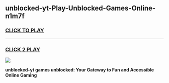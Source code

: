 
## unblocked-yt-Play-Unblocked-Games-Online-n1m7f
<h3>
<a href="https://premium76.site?title=unblocked-yt&ref=25A">CLICK TO PLAY</a></h3>
<hr>

<h3>
<a href="https://premium76.site?title=unblocked-yt&ref=25A">CLICK 2 PLAY</a>
  
</h3>

<a href="https://premium76.site?title=unblocked-yt&ref=25A"><img src="https://clearcache.store/games.png"></a>


**unblocked-yt games unblocked: Your Gateway to Fun and Accessible Online Gaming**
